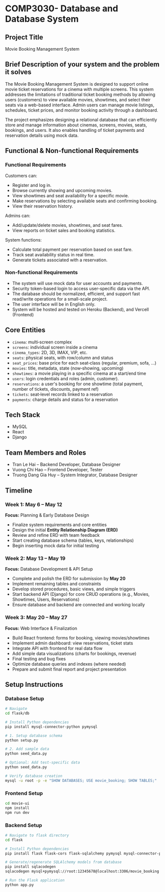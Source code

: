 # COMP3030- Database and Database System

## Project Title
Movie Booking Management System

## Brief Description of your system and the problem it solves

The Movie Booking Management System is designed to support online movie ticket reservations for a cinema with multiple screens. This system addresses the limitations of traditional ticket booking methods by allowing users (customers) to view available movies, showtimes, and select their seats via a web-based interface. Admin users can manage movie listings, schedules, ticket prices, and monitor booking activity through a dashboard.

The project emphasizes designing a relational database that can efficiently store and manage information about cinemas, screens, movies, seats, bookings, and users. It also enables handling of ticket payments and reservation details using mock data.

## Functional & Non-functional Requirements

### Functional Requirements

Customers can:

- Register and log in.
- Browse currently showing and upcoming movies.
- View showtimes and seat availability for a specific movie.
- Make reservations by selecting available seats and confirming booking.
- View their reservation history.

Admins can:

- Add/update/delete movies, showtimes, and seat fares.
- View reports on ticket sales and booking statistics.

System functions:

- Calculate total payment per reservation based on seat fare.
- Track seat availability status in real time.
- Generate tickets associated with a reservation.

### Non-functional Requirements

- The system will use mock data for user accounts and payments.
- Security token-based login to access user-specific data via the API.
- The database should be normalized, efficient, and support fast read/write operations for a small-scale project.
- The user interface will be in English only.
- System will be hosted and tested on Heroku (Backend), and Vercell (Frontend)


## Core Entities
- `cinema`: multi‑screen complex
- `screens`: individual screen inside a cinema
- `cinema_types`: 2D, 3D, IMAX, VIP, etc.
- `seats`: physical seats, with row/column and status
- `seat_prices`: base price for each seat‑class (regular, premium, sofa, …)
- `movies`: title, metadata, state (now‑showing, upcoming)
- `showtimes`: a movie playing in a specific cinema at a start/end time
- `users`: login credentials and roles (admin, customer).
- `reservations`: a user's booking for one showtime (total payment, number of tickets, discounts, payment ref)
- `tickets`: seat‑level records linked to a reservation
- `payments`: charge details and status for a reservation

## Tech Stack
- MySQL
- React
- Django

## Team Members and Roles
- Tran Le Hai – Backend Developer, Database Designer
- Vuong Chi Hao – Frontend Developer, Tester
- Truong Dang Gia Huy – System Integrator, Database Designer

## Timeline

### Week 1: May 6 – May 12  
**Focus:** Planning & Early Database Design  
- Finalize system requirements and core entities  
- Design the initial **Entity Relationship Diagram (ERD)**  
- Review and refine ERD with team feedback  
- Start creating database schema (tables, keys, relationships)  
- Begin inserting mock data for initial testing  

### Week 2: May 13 – May 19  
**Focus:** Database Development & API Setup  
- Complete and polish the ERD for submission by **May 20**  
- Implement remaining tables and constraints  
- Develop stored procedures, basic views, and simple triggers  
- Start backend API (Django) for core CRUD operations (e.g., Movies, Showtimes, Users, Reservations)  
- Ensure database and backend are connected and working locally  

### Week 3: May 20 – May 27  
**Focus:** Web Interface & Finalization  
- Build React frontend: forms for booking, viewing movies/showtimes  
- Implement admin dashboard: view reservations, ticket stats  
- Integrate API with frontend for real data flow  
- Add simple data visualizations (charts for bookings, revenue)  
- Final testing and bug fixes  
- Optimize database queries and indexes (where needed)  
- Prepare and submit final report and project presentation  

## Setup Instructions

### Database Setup

```bash
# Navigate
cd flask/db

# Install Python dependencies
pip install mysql-connector-python pymysql

# 1. Setup database schema
python setup.py

# 2. Add sample data
python seed_data.py

# Optional: Add test-specific data
python seed_data.py

# Verify database creation
mysql -u root -p -e "SHOW DATABASES; USE movie_booking; SHOW TABLES;"
```

### Frontend Setup

```bash
cd movie-ui
npm install
npm run dev
```

### Backend Setup

```bash
# Navigate to flask directory
cd flask

# Install Python dependencies
pip install flask flask-cors flask-sqlalchemy pymysql mysql-connector-python

# Generate/regenerate SQLAlchemy models from database
pip install sqlacodegen
sqlacodegen mysql+pymysql://root:12345678@localhost:3306/movie_booking > models.py

# Run the Flask application
python app.py
```

